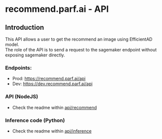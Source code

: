# recommend.parf.ai - API

## Introduction

This API allows a user to get the recommend an image using EfficientAD model.  
The role of the API is to send a request to the sagemaker endpoint without exposing sagemaker directly.

### Endpoints:

- Prod: https://recommend.parf.ai/api
- Dev: https://dev.recommend.parf.ai/api

### API (NodeJS)

- Check the readme within [api/recommend](./recommend/readme.md)

### Inference code (Python)

- Check the readme within  [api/inference](./inference/readme.md)
